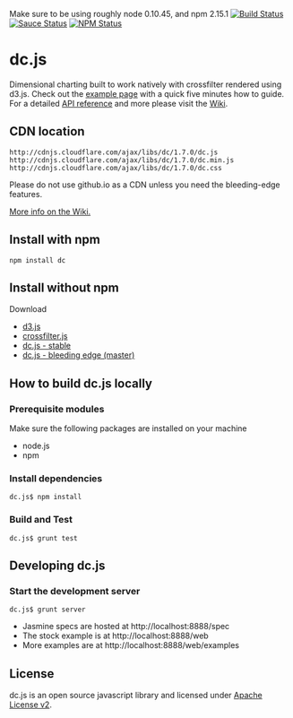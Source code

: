Make sure to be using roughly node 0.10.45, and npm 2.15.1
[![Build Status](https://api.travis-ci.org/dc-js/dc.js.png?branch=master)](http://travis-ci.org/dc-js/dc.js)
[![Sauce Status](https://saucelabs.com/buildstatus/sclevine)](https://saucelabs.com/u/sclevine)
[![NPM Status](https://badge.fury.io/js/dc.png)](http://badge.fury.io/js/dc)

dc.js
===== 

Dimensional charting built to work natively with crossfilter rendered using d3.js. Check out the
[example page](http://dc-js.github.com/dc.js/) with a quick five minutes how to guide. For a
detailed [API reference](https://github.com/dc-js/dc.js/blob/master/web/docs/api-1.6.0.md) and
more please visit the [Wiki](https://github.com/dc-js/dc.js/wiki).


CDN location
--------------------
```
http://cdnjs.cloudflare.com/ajax/libs/dc/1.7.0/dc.js
http://cdnjs.cloudflare.com/ajax/libs/dc/1.7.0/dc.min.js
http://cdnjs.cloudflare.com/ajax/libs/dc/1.7.0/dc.css
```
Please do not use github.io as a CDN unless you need the bleeding-edge features.

[More info on the Wiki.](https://github.com/dc-js/dc.js/wiki#cdn-location)


Install with npm
--------------------
```
npm install dc
```


Install without npm
--------------------
Download
* [d3.js](https://github.com/mbostock/d3)
* [crossfilter.js](https://github.com/square/crossfilter)
* [dc.js - stable](https://github.com/dc-js/dc.js/releases)
* [dc.js - bleeding edge (master)](https://github.com/dc-js/dc.js)


How to build dc.js locally
---------------------------

### Prerequisite modules

Make sure the following packages are installed on your machine
* node.js
* npm

### Install dependencies
```
dc.js$ npm install
```

### Build and Test
```
dc.js$ grunt test
```

Developing dc.js
----------------

### Start the development server
```
dc.js$ grunt server
```

* Jasmine specs are hosted at http://localhost:8888/spec
* The stock example is at http://localhost:8888/web
* More examples are at http://localhost:8888/web/examples

License
--------------------

dc.js is an open source javascript library and licensed under
[Apache License v2](http://www.apache.org/licenses/LICENSE-2.0.html).
